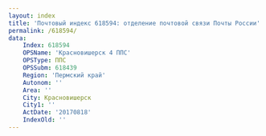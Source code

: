 ```yaml
---
layout: index
title: 'Почтовый индекс 618594: отделение почтовой связи Почты России'
permalink: /618594/
data:
    Index: 618594
    OPSName: 'Красновишерск 4 ППС'
    OPSType: ППС
    OPSSubm: 618439
    Region: 'Пермский край'
    Autonom: ''
    Area: ''
    City: Красновишерск
    City1: ''
    ActDate: '20170818'
    IndexOld: ''
---
```

